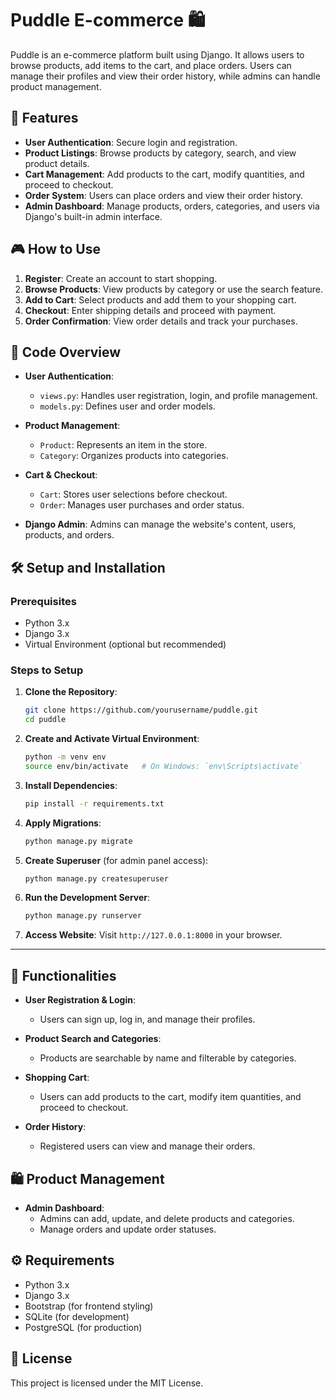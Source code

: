 # Puddle E-commerce 🛍️

Puddle is an e-commerce platform built using Django. It allows users to browse products, add items to the cart, and place orders. Users can manage their profiles and view their order history, while admins can handle product management.

## 📝 Features

- **User Authentication**: Secure login and registration.
- **Product Listings**: Browse products by category, search, and view product details.
- **Cart Management**: Add products to the cart, modify quantities, and proceed to checkout.
- **Order System**: Users can place orders and view their order history.
- **Admin Dashboard**: Manage products, orders, categories, and users via Django's built-in admin interface.

## 🎮 How to Use

1. **Register**: Create an account to start shopping.
2. **Browse Products**: View products by category or use the search feature.
3. **Add to Cart**: Select products and add them to your shopping cart.
4. **Checkout**: Enter shipping details and proceed with payment.
5. **Order Confirmation**: View order details and track your purchases.

## 🔧 Code Overview

- **User Authentication**: 
  - `views.py`: Handles user registration, login, and profile management.
  - `models.py`: Defines user and order models.
  
- **Product Management**:
  - `Product`: Represents an item in the store.
  - `Category`: Organizes products into categories.
  
- **Cart & Checkout**:
  - `Cart`: Stores user selections before checkout.
  - `Order`: Manages user purchases and order status.
  
- **Django Admin**: Admins can manage the website's content, users, products, and orders.

## 🛠 Setup and Installation

### Prerequisites
- Python 3.x
- Django 3.x
- Virtual Environment (optional but recommended)

### Steps to Setup

1. **Clone the Repository**:
    ```bash
    git clone https://github.com/yourusername/puddle.git
    cd puddle
    ```

2. **Create and Activate Virtual Environment**:
    ```bash
    python -m venv env
    source env/bin/activate   # On Windows: `env\Scripts\activate`
    ```

3. **Install Dependencies**:
    ```bash
    pip install -r requirements.txt
    ```

4. **Apply Migrations**:
    ```bash
    python manage.py migrate
    ```

5. **Create Superuser** (for admin panel access):
    ```bash
    python manage.py createsuperuser
    ```

6. **Run the Development Server**:
    ```bash
    python manage.py runserver
    ```

7. **Access Website**:
   Visit `http://127.0.0.1:8000` in your browser.

---

## 🎰 Functionalities

- **User Registration & Login**: 
  - Users can sign up, log in, and manage their profiles.
  
- **Product Search and Categories**: 
  - Products are searchable by name and filterable by categories.
  
- **Shopping Cart**: 
  - Users can add products to the cart, modify item quantities, and proceed to checkout.
  
- **Order History**:
  - Registered users can view and manage their orders.

## 🛍 Product Management

- **Admin Dashboard**: 
  - Admins can add, update, and delete products and categories.
  - Manage orders and update order statuses.

## ⚙️ Requirements

- Python 3.x
- Django 3.x
- Bootstrap (for frontend styling)
- SQLite (for development)
- PostgreSQL (for production)

## 📄 License

This project is licensed under the MIT License.
